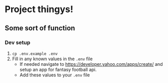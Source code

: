 # Project thingys!

## Some sort of function

### Dev setup
1. `cp .env.example .env`
1. Fill in any known values in the `.env` file
    - If needed navigate to https://developer.yahoo.com/apps/create/ and setup an app for fantasy football api.
    - Add these values to your `.env` file